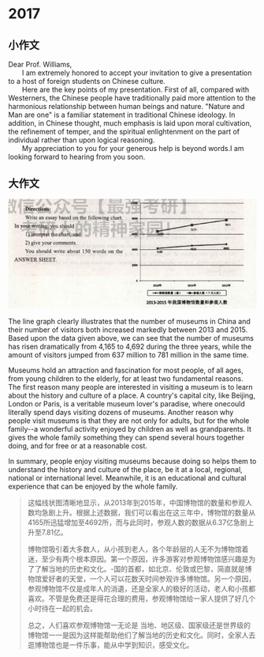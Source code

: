 # 2017

## 小作文

Dear Prof. Williams,    
&emsp;&emsp;I am extremely honored to accept your invitation to give a presentation to a host of foreign students on Chinese culture.    
&emsp;&emsp;Here are the key points of my presentation. First of all, compared with Westerners, the Chinese people have traditionally paid more attention to the harmonious relationship between human beings and nature. "Nature and Man are one" is a familiar statement in traditional Chinese ideology. In addition, in Chinese thought, much emphasis is laid upon moral cultivation, the refinement of temper, and the spiritual enlightenment on the part of individual rather than upon logical reasoning.    
&emsp;&emsp;My appreciation to you for your generous help is beyond words.I am looking forward to hearing from you soon.


## 大作文

![image-20191209113146536](img/image-20191209113146536.png)

The line graph clearly illustrates that the number of museums in China and their number of visitors both increased markedly between 2013 and 2015. Based upon the data given above, we can see that the number of museums has risen dramatically from 4,165 to 4,692 during the three years, while the amount of visitors jumped from 637 million to 781
million in the same time.

Museums hold an attraction and fascination for most people, of all ages, from young children to the elderly, for at least two fundamental reasons. The first reason many people are interested in visiting a museum is to learn about the history and culture of a place. A country's capital city, like Beijing, London or Paris, is a veritable museum lover's paradise, where onecould literally spend days visiting dozens of museums. Another reason why people visit museums is that they are not only for adults, but for the whole family--a wonderful activity enjoyed by children as well as grandparents. It gives the whole family something they can spend several hours together doing, and for free or at a reasonable cost.

In summary, people enjoy visiting museums because doing so helps them to understand the history and culture of the place, be it at a local, regional, national or international level. Meanwhile, it is an educational and cultural experience that can be enjoyed by the whole family.

>    这幅线状图清晰地显示，从2013年到2015年，中国博物馆的数量和参观人数均急剧上升。根据上述数据，我们可以看出在这三年中，博物馆的数量从4165所迅猛增加至4692所，而与此同时，参观人数的数据从6.37亿急剧上升至7.81亿。
>
>    博物馆吸引着大多数人，从小孩到老人，各个年龄层的人无不为博物馆着迷，至少有两个根本原因。第一个原因，许多游客对参观博物馆感兴趣是为了了解当地的历史和文化。-国的首都，如北京、伦敦或巴黎，简直就是博物馆爱好者的天堂，一个人可以花数天时间参观许多博物馆。另一个原因，参观博物馆不仅是成年人的消遺，还是全家人的极好的活动，老人和小孩都喜欢。不管是免费还是得花合理的费用，参观博物馆给一家人提供了好几个小时待在一起的机会。
>
> 总之，人们喜欢参观博物馆一无论是 当地、地区级、国家级还是世界级的博物馆一一是因为这样能帮助他们了解当地的历史和文化。同时，全家人去逛博物馆也是一件乐事，能从中学到知识，感受文化。